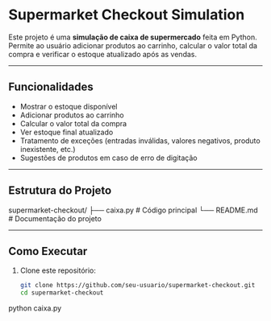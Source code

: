 # Supermarket Checkout Simulation

Este projeto é uma **simulação de caixa de supermercado** feita em Python.  
Permite ao usuário adicionar produtos ao carrinho, calcular o valor total da compra e verificar o estoque atualizado após as vendas.

---

## Funcionalidades

- Mostrar o estoque disponível  
- Adicionar produtos ao carrinho  
- Calcular o valor total da compra  
- Ver estoque final atualizado  
- Tratamento de exceções (entradas inválidas, valores negativos, produto inexistente, etc.)  
- Sugestões de produtos em caso de erro de digitação  

---

## Estrutura do Projeto

supermarket-checkout/
├── caixa.py # Código principal
└── README.md # Documentação do projeto


---

##  Como Executar

1. Clone este repositório:
   ```bash
   git clone https://github.com/seu-usuario/supermarket-checkout.git
   cd supermarket-checkout

python caixa.py
